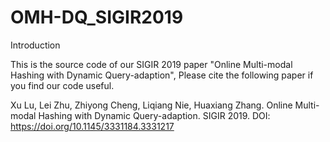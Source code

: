 # OMH-DQ_SIGIR2019
Introduction

This is the source code of our SIGIR 2019 paper "Online Multi-modal Hashing with Dynamic Query-adaption", 
Please cite the following paper if you find our code useful.

Xu Lu, Lei Zhu, Zhiyong Cheng, Liqiang Nie, Huaxiang Zhang. Online Multi-modal Hashing with Dynamic Query-adaption. SIGIR 2019. DOI: https://doi.org/10.1145/3331184.3331217
